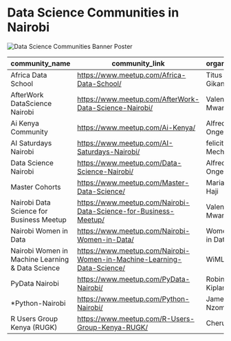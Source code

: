 # Data Science Communities in Nairobi

![Data Science Communities Banner Poster](https://media-private.canva.com/A_5d8/MAD9FMA_5d8/1/s.png?response-expires=Sat%2C%2023%20May%202020%2015%3A30%3A15%20GMT&X-Amz-Algorithm=AWS4-HMAC-SHA256&X-Amz-Date=20200523T123207Z&X-Amz-SignedHeaders=host&X-Amz-Expires=10687&X-Amz-Credential=AKIAJJATJK7JCUD446NA%2F20200523%2Fus-east-1%2Fs3%2Faws4_request&X-Amz-Signature=2109d57aafae8f5da6220543ea8831209ff0648dd87f0a25958f7206ab51182a)

|community_name|community_link|organizer|
|--------------|---------------|--------|
|Africa Data School|<a href="https://www.meetup.com/Africa-Data-School/">https://www.meetup.com/Africa-Data-School/</a>|Titus Gikandi|
|AfterWork DataScience Nairobi|<a href="https://www.meetup.com/AfterWork-Data-Science-Nairobi/">https://www.meetup.com/AfterWork-Data-Science-Nairobi/</a>|Valentine Mwangi|
|Ai Kenya Community|<a href="https://www.meetup.com/Ai-Kenya/">https://www.meetup.com/Ai-Kenya/</a>|Alfred Ongere|
|AI Saturdays Nairobi|<a href="https://www.meetup.com/AI-Saturdays-Nairobi/">https://www.meetup.com/AI-Saturdays-Nairobi/</a>|felicity Mecha|
|Data Science Nairobi|<a href="https://www.meetup.com/Data-Science-Nairobi/ ">https://www.meetup.com/Data-Science-Nairobi/</a>|Alfred Ongere|
|Master Cohorts|<a href="https://www.meetup.com/Master-Data-Science/">https://www.meetup.com/Master-Data-Science/</a>|Mariam Haji|
|Nairobi Data Science for Business Meetup|<a href="https://www.meetup.com/Nairobi-Data-Science-for-Business-Meetup/">https://www.meetup.com/Nairobi-Data-Science-for-Business-Meetup/</a>|Valentine Mwangi|
|Nairobi Women in Data|<a href="https://www.meetup.com/Nairobi-Women-in-Data/">https://www.meetup.com/Nairobi-Women-in-Data/</a>|Women in Data|
|Nairobi Women in Machine Learning & Data Science|<a href="https://www.meetup.com/Nairobi-Women-in-Machine-Learning-Data-Science/">https://www.meetup.com/Nairobi-Women-in-Machine-Learning-Data-Science/</a>|WiMLDS|
|PyData Nairobi|<a href="https://www.meetup.com/PyData-Nairobi/">https://www.meetup.com/PyData-Nairobi/</a>|Robin Kiplangat|
|\*Python-Nairobi|<a href="https://www.meetup.com/Python-Nairobi/">https://www.meetup.com/Python-Nairobi/</a>|James Nzomo|
|R Users Group Kenya (RUGK)|<a href="https://www.meetup.com/R-Users-Group-Kenya-RUGK/">https://www.meetup.com/R-Users-Group-Kenya-RUGK/</a>|Cheruiyot|
